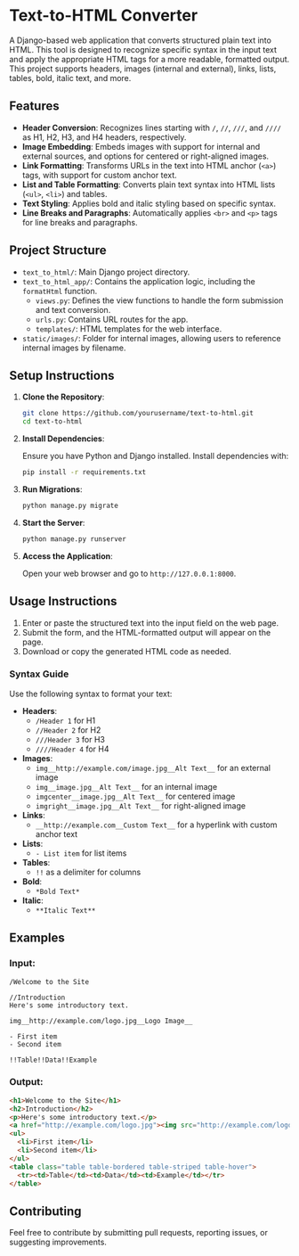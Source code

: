 
# Text-to-HTML Converter

A Django-based web application that converts structured plain text into HTML. This tool is designed to recognize specific syntax in the input text and apply the appropriate HTML tags for a more readable, formatted output. This project supports headers, images (internal and external), links, lists, tables, bold, italic text, and more.

## Features

- **Header Conversion**: Recognizes lines starting with `/`, `//`, `///`, and `////` as H1, H2, H3, and H4 headers, respectively.
- **Image Embedding**: Embeds images with support for internal and external sources, and options for centered or right-aligned images.
- **Link Formatting**: Transforms URLs in the text into HTML anchor (`<a>`) tags, with support for custom anchor text.
- **List and Table Formatting**: Converts plain text syntax into HTML lists (`<ul>`, `<li>`) and tables.
- **Text Styling**: Applies bold and italic styling based on specific syntax.
- **Line Breaks and Paragraphs**: Automatically applies `<br>` and `<p>` tags for line breaks and paragraphs.

## Project Structure

- `text_to_html/`: Main Django project directory.
- `text_to_html_app/`: Contains the application logic, including the `formatHtml` function.
  - `views.py`: Defines the view functions to handle the form submission and text conversion.
  - `urls.py`: Contains URL routes for the app.
  - `templates/`: HTML templates for the web interface.
- `static/images/`: Folder for internal images, allowing users to reference internal images by filename.

## Setup Instructions

1. **Clone the Repository**:

   ```bash
   git clone https://github.com/yourusername/text-to-html.git
   cd text-to-html
   ```

2. **Install Dependencies**:

   Ensure you have Python and Django installed. Install dependencies with:

   ```bash
   pip install -r requirements.txt
   ```

3. **Run Migrations**:

   ```bash
   python manage.py migrate
   ```

4. **Start the Server**:

   ```bash
   python manage.py runserver
   ```

5. **Access the Application**:

   Open your web browser and go to `http://127.0.0.1:8000`.

## Usage Instructions

1. Enter or paste the structured text into the input field on the web page.
2. Submit the form, and the HTML-formatted output will appear on the page.
3. Download or copy the generated HTML code as needed.

### Syntax Guide

Use the following syntax to format your text:

- **Headers**:
  - `/Header 1` for H1
  - `//Header 2` for H2
  - `///Header 3` for H3
  - `////Header 4` for H4
- **Images**:
  - `img__http://example.com/image.jpg__Alt Text__` for an external image
  - `img__image.jpg__Alt Text__` for an internal image
  - `imgcenter__image.jpg__Alt Text__` for centered image
  - `imgright__image.jpg__Alt Text__` for right-aligned image
- **Links**:
  - `__http://example.com__Custom Text__` for a hyperlink with custom anchor text
- **Lists**:
  - `- List item` for list items
- **Tables**:
  - `!!` as a delimiter for columns
- **Bold**:
  - `*Bold Text*`
- **Italic**:
  - `**Italic Text**`

## Examples

### Input:

```
/Welcome to the Site

//Introduction
Here's some introductory text.

img__http://example.com/logo.jpg__Logo Image__

- First item
- Second item

!!Table!!Data!!Example
```

### Output:

```html
<h1>Welcome to the Site</h1>
<h2>Introduction</h2>
<p>Here's some introductory text.</p>
<a href="http://example.com/logo.jpg"><img src="http://example.com/logo.jpg" alt="Logo Image" title="Logo Image" /></a>
<ul>
  <li>First item</li>
  <li>Second item</li>
</ul>
<table class="table table-bordered table-striped table-hover">
  <tr><td>Table</td><td>Data</td><td>Example</td></tr>
</table>
```

## Contributing

Feel free to contribute by submitting pull requests, reporting issues, or suggesting improvements.

